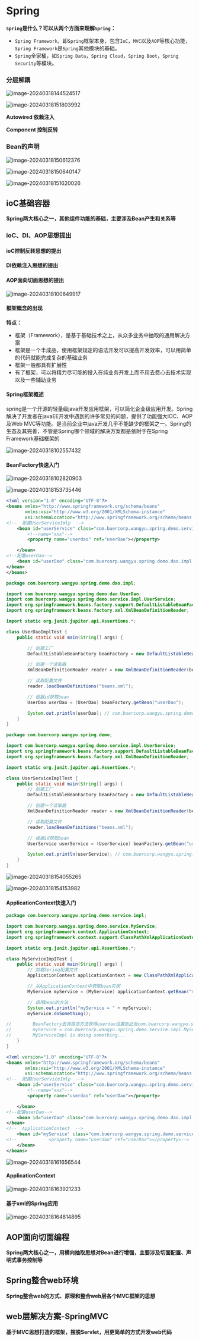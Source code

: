 # Spring

**`Spring`是什么？可以从两个方面来理解`Spring`：**

- `Spring Framework`，即`Spring`框架本身，包含`IoC`，`MVC`以及`AOP`等核心功能，`Spring Framework`是`Spring`其他模块的基础。
- `Spring`全家桶，如`Spring Data`，`Spring Cloud`，`Spring Boot`，`Spring Security`等模块。



### 分层解耦

![image-20240318144524517](image-20240318144524517.png)

![image-20240318151803992](image-20240318151803992.png)



**Autowired 依赖注入**

**Component 控制反转**



### Bean的声明

![image-20240318150612376](image-20240318150612376.png)

![image-20240318150640147](image-20240318150640147.png)

![image-20240318151620026](image-20240318151620026.png)

## ioC基础容器

**Spring两大核心之一，其他组件功能的基础，主要涉及Bean产生和关系等**

### ioC、DI、AOP思想提出

#### ioC控制反转思想的提出

#### DI依赖注入思想的提出

#### AOP面向切面思想的提出

![image-20240318100649917](image-20240318100649917.png)



#### 框架概念的出现

**特点：**

* 框架（Framework），是基于基础技术之上，从众多业务中抽取的通用解决方案
* 框架是一个半成品，使用框架规定的语法开发可以提高开发效率，可以用简单的代码就能完成复杂的基础业务
* 框架一般都具有扩展性
* 有了框架，可以将精力尽可能的投入在纯业务开发上而不用去费心去技术实现以及一些辅助业务



#### Spring框架概述

spring是一个开源的轻量级java开发应用框架，可以简化企业级应用开发。Spring解决了开发者在javaEE开发中遇到的许多常见的问题，提供了功能强大IOC、AOP及Web MVC等功能。是当前企业中java开发几乎不能缺少的框架之一。Spring的生态及其完善，不管是Spring哪个领域的解决方案都是依附于在Spring Framework基础框架的

![image-20240318102557432](image-20240318102557432.png)



#### BeanFactory快速入门

![image-20240318102820903](image-20240318102820903.png)

![image-20240318153735446](image-20240318153735446.png)

```xml
<?xml version="1.0" encoding="UTF-8"?>
<beans xmlns="http://www.springframework.org/schema/beans"
       xmlns:xsi="http://www.w3.org/2001/XMLSchema-instance"
       xsi:schemaLocation="http://www.springframework.org/schema/beans http://www.springframework.org/schema/beans/spring-beans.xsd">
<!--  配置UserServiceImlp  -->
    <bean id="userService" class="com.buercorp.wangyu.spring.demo.service.impl.UserServiceImpl">
        <!--name="xxx"-->
        <property name="userdao" ref="userDao"></property>

    </bean>
<!--配置userDao-->
    <bean id="userDao" class="com.buercorp.wangyu.spring.demo.dao.impl.UserDaoImpl">
</bean>
</beans>
```

```java
package com.buercorp.wangyu.spring.demo.dao.impl;

import com.buercorp.wangyu.spring.demo.dao.UserDao;
import com.buercorp.wangyu.spring.demo.service.impl.UserService;
import org.springframework.beans.factory.support.DefaultListableBeanFactory;
import org.springframework.beans.factory.xml.XmlBeanDefinitionReader;

import static org.junit.jupiter.api.Assertions.*;

class UserDaoImplTest {
    public static void main(String[] args) {

        // 创建工厂
        DefaultListableBeanFactory beanFactory = new DefaultListableBeanFactory();

        // 创建一个读取器
        XmlBeanDefinitionReader reader = new XmlBeanDefinitionReader(beanFactory);

        // 读取配置文件
        reader.loadBeanDefinitions("beans.xml");

        // 根据id获取bean
        UserDao userDao = (UserDao) beanFactory.getBean("userDao");

        System.out.println(userDao); // com.buercorp.wangyu.spring.demo.dao.impl.UserDaoImpl@667a738
    }
}
```

```java
package com.buercorp.wangyu.spring.demo;

import com.buercorp.wangyu.spring.demo.service.impl.UserService;
import org.springframework.beans.factory.support.DefaultListableBeanFactory;
import org.springframework.beans.factory.xml.XmlBeanDefinitionReader;

import static org.junit.jupiter.api.Assertions.*;

class UserServiceImplTest {
    public static void main(String[] args) {
        // 创建工厂
        DefaultListableBeanFactory beanFactory = new DefaultListableBeanFactory();

        // 创建一个读取器
        XmlBeanDefinitionReader reader = new XmlBeanDefinitionReader(beanFactory);

        // 读取配置文件
        reader.loadBeanDefinitions("beans.xml");

        // 根据id获取bean
        UserService userService = (UserService) beanFactory.getBean("userService");

        System.out.println(userService); // com.buercorp.wangyu.spring.demo.service.impl.UserServiceImpl@667a738
    }
}
```

![image-20240318154055265](image-20240318154055265.png)

![image-20240318154153982](image-20240318154153982.png)





#### ApplicationContext快速入门

```java
package com.buercorp.wangyu.spring.demo.service.impl;

import com.buercorp.wangyu.spring.demo.service.MyService;
import org.springframework.context.ApplicationContext;
import org.springframework.context.support.ClassPathXmlApplicationContext;

import static org.junit.jupiter.api.Assertions.*;

class MyServiceImpITest {
    public static void main(String[] args) {
        // 加载Spring配置文件
        ApplicationContext applicationContext = new ClassPathXmlApplicationContext("beans.xml"); // applicationContext.xml

        // 从ApplicationContext中获取bean实例
        MyService myService = (MyService) applicationContext.getBean("myService");

        // 调用bean的方法
        System.out.println("myService = " + myService);
        myService.doSomething();

//        BeanFactory去调用该方法获得userdao设置到此处com.buercorp.wangyu.spring.demo.dao.impl.UserDaoImpl@38425407
//        myService = com.buercorp.wangyu.spring.demo.service.impl.MyServiceImpI@3a52dba3
//        MyServiceImpl is doing something...
    }
}
```

```xml
<?xml version="1.0" encoding="UTF-8"?>
<beans xmlns="http://www.springframework.org/schema/beans"
       xmlns:xsi="http://www.w3.org/2001/XMLSchema-instance"
       xsi:schemaLocation="http://www.springframework.org/schema/beans http://www.springframework.org/schema/beans/spring-beans.xsd">
<!--  配置UserServiceImlp  -->
    <bean id="userService" class="com.buercorp.wangyu.spring.demo.service.impl.UserServiceImpl">
        <!--name="xxx"-->
        <property name="userdao" ref="userDao"></property>

    </bean>
<!--配置userDao-->
    <bean id="userDao" class="com.buercorp.wangyu.spring.demo.dao.impl.UserDaoImpl">
</bean>
<!--  ApplicationContext  -->
    <bean id="myService" class="com.buercorp.wangyu.spring.demo.service.impl.MyServiceImpI">
<!--            <property name="userdao" ref="userDao"></property>-->
    </bean>
</beans>
```



![image-20240318161656544](image-20240318161656544.png)

#### ApplicationContext

![image-20240318163921233](image-20240318163921233.png)



#### 基于xml的Spring应用

![image-20240318164814895](image-20240318164814895.png)







## AOP面向切面编程

**Spring两大核心之一，用横向抽取思想对Bean进行增强，主要涉及切面配置、声明式事务控制等**















## Spring整合web环境

**Spring整合web的方式、原理和整合web层各个MVC框架的思想**

















## web层解决方案-SpringMVC

**基于MVC思想打造的框架，摆脱Servlet，用更简单的方式开发web代码**



















